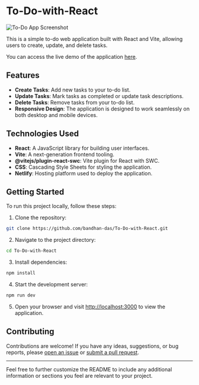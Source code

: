 # To-Do-with-React

![To-Do App Screenshot](screenshot.png)

This is a simple to-do web application built with React and Vite, allowing users to create, update, and delete tasks.

You can access the live demo of the application [here](https://65ef5ac52009540459e03fee--teal-pika-ccfbc4.netlify.app/).

## Features

- **Create Tasks**: Add new tasks to your to-do list.
- **Update Tasks**: Mark tasks as completed or update task descriptions.
- **Delete Tasks**: Remove tasks from your to-do list.
- **Responsive Design**: The application is designed to work seamlessly on both desktop and mobile devices.

## Technologies Used

- **React**: A JavaScript library for building user interfaces.
- **Vite**: A next-generation frontend tooling.
- **@vitejs/plugin-react-swc**: Vite plugin for React with SWC.
- **CSS**: Cascading Style Sheets for styling the application.
- **Netlify**: Hosting platform used to deploy the application.

## Getting Started

To run this project locally, follow these steps:

1. Clone the repository:

```bash
git clone https://github.com/bandhan-das/To-Do-with-React.git
```

2. Navigate to the project directory:

```bash
cd To-Do-with-React
```

3. Install dependencies:

```bash
npm install
```

4. Start the development server:

```bash
npm run dev
```

5. Open your browser and visit [http://localhost:3000](http://localhost:3000) to view the application.

## Contributing

Contributions are welcome! If you have any ideas, suggestions, or bug reports, please [open an issue](https://github.com/bandhan-das/To-Do-with-React/issues) or [submit a pull request](https://github.com/bandhan-das/To-Do-with-React/pulls).

---

Feel free to further customize the README to include any additional information or sections you feel are relevant to your project.
